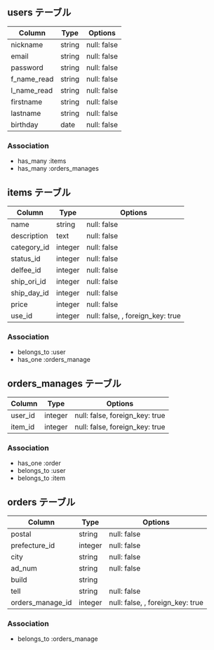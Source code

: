 ## users テーブル
| Column      | Type   | Options     |
| ----------- | ------ | ----------- |
| nickname    | string | null: false |
| email       | string | null: false |
| password    | string | null: false |
| f_name_read | string | null: false |
| l_name_read | string | null: false |
| firstname   | string | null: false |
| lastname    | string | null: false |
| birthday    | date   | null: false |

### Association
- has_many :items
- has_many :orders_manages


## items テーブル
| Column     | Type    | Options     |
| ---------- | ------- | ----------- |
| name       | string  | null: false |
| description| text    | null: false |
| category_id| integer | null: false |
| status_id  | integer | null: false |
| delfee_id  | integer | null: false |
| ship_ori_id| integer | null: false |
| ship_day_id| integer | null: false |
| price      | integer | null: false |
| use_id     | integer | null: false, , foreign_key: true |

### Association
- belongs_to :user
- has_one :orders_manage


## orders_manages テーブル
| Column   | Type    | Options                        |
| -------- | ------- | ------------------------------ |
| user_id  | integer | null: false, foreign_key: true |
| item_id  | integer | null: false, foreign_key: true |

### Association
- has_one :order
- belongs_to :user
- belongs_to :item


## orders テーブル
| Column          | Type    | Options                          |
| --------------- | ------- | -------------------------------- |
| postal          | string  | null: false                      |
| prefecture_id   | integer | null: false                      |
| city            | string  | null: false                      |
| ad_num          | string  | null: false                      |
| build           | string  |                                  |
| tell            | string  | null: false                      |
| orders_manage_id   | integer | null: false, , foreign_key: true |

### Association
- belongs_to :orders_manage
